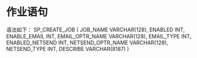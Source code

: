 # 作业语句
语法如下：
SP_CREATE_JOB (
JOB_NAME VARCHAR(128),
ENABLED INT,
ENABLE_EMAIL INT,
EMAIL_OPTR_NAME VARCHAR(128),
EMAIL_TYPE INT,
ENABLED_NETSEND INT,
NETSEND_OPTR_NAME VARCHAR(128),
NETSEND_TYPE INT,
DESCRIBE VARCHAR(8187)
)